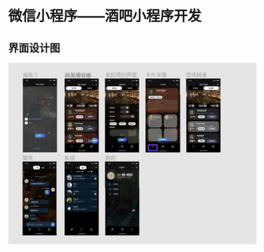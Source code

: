 # 微信小程序——酒吧小程序开发 #

## 界面设计图 ##
![image](https://github.com/yeah-novel/SBPlatterApplet/blob/master/image.png)

